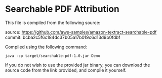 # Searchable PDF Attribution

This file is compiled from the following source:

source: https://github.com/aws-samples/amazon-textract-searchable-pdf
commit: bcba2c5f6c184dc37b05a17b019c6d13d9b0fdbf

Compiled using the following command:

`java -cp target/searchable-pdf-1.0.jar Demo`

If you do not wish to use the provided jar binary, you can download the source code from the link provided, and compile it yourself.
